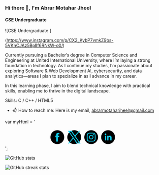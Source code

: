 ### Hi there 👋, I'm Abrar Motahar Jheel
#### CSE Undergraduate 
![CSE Undergraduate ]

(https://www.instagram.com/p/CX2_KybP7vmkZ9bs-5VKnCJAz5BpIIf6RNkW-o0/)

Currently pursuing a Bachelor’s degree in Computer Science and Engineering at United International University, where I’m laying a strong foundation in technology. As I continue my studies, I’m passionate about exploring Software & Web Development AI, cybersecurity, and data analytics—areas I plan to specialize in as I advance in my career.

In this learning phase, I aim to blend technical knowledge with practical skills, enabling me to thrive in the digital landscape.

Skills: C / C++ / HTML5

- 📫 How to reach me: Here is my email, abrarmotaharjheel@gmail.com 

var myHtml =  '<!-- Social Media Icons by NiftyButtons https://niftybuttons.com --><div style="display: flex; flex-wrap:wrap; align-items: center; justify-content: center;"><a href="https://www.facebook.com/abrarmotaharjheel/" target="_blank" rel="noopener noreferrer" style="text-decoration:none;border:0;width:41px;height:41px;padding:2px;margin:5px;color:#11CBE9;border-radius:50%;background-color:#000000;"><svg class="niftybutton-facebook" style="display:block;fill:currentColor" data-donate="true" data-tag="fac" data-name="Facebook" viewBox="0 0 512 512" preserveAspectRatio="xMidYMid meet"><title>Facebook social icon</title>' +
'    <path d="M211.9 197.4h-36.7v59.9h36.7V433.1h70.5V256.5h49.2l5.2-59.1h-54.4c0 0 0-22.1 0-33.7 0-13.9 2.8-19.5 16.3-19.5 10.9 0 38.2 0 38.2 0V82.9c0 0-40.2 0-48.8 0 -52.5 0-76.1 23.1-76.1 67.3C211.9 188.8 211.9 197.4 211.9 197.4z"></path>' +
'</svg></a><a href="https://x.com/abrar_jhee1" target="_blank" rel="noopener noreferrer" style="text-decoration:none;border:0;width:41px;height:41px;padding:2px;margin:5px;color:#11CBE9;border-radius:50%;background-color:#000000;"><svg class="niftybutton-twitterx" style="display:block;fill:currentColor" data-donate="true" data-tag="twix" data-name="TwitterX" viewBox="0 0 512 512" preserveAspectRatio="xMidYMid meet"><title>Twitter X social icon</title>' +
'<path d="M 304.757 216.824 L 495.394 0 L 450.238 0 L 284.636 188.227 L 152.475 0 L 0 0 L 199.902 284.656 L 0 512 L 45.16 512 L 219.923 313.186 L 359.525 512 L 512 512 M 61.456 33.322 L 130.835 33.322 L 450.203 480.317 L 380.811 480.317 "></path>' +
'</svg></a><a href="https://www.instagram.com/abrarmotaharjheel/" target="_blank" rel="noopener noreferrer" style="text-decoration:none;border:0;width:41px;height:41px;padding:2px;margin:5px;color:#11CBE9;border-radius:50%;background-color:#000000;"><svg class="niftybutton-instagram" style="display:block;fill:currentColor" data-donate="true" data-tag="ins" data-name="Instagram" viewBox="0 0 512 512" preserveAspectRatio="xMidYMid meet"><title>Instagram social icon</title>' +
'    <path d="M256 109.3c47.8 0 53.4 0.2 72.3 1 17.4 0.8 26.9 3.7 33.2 6.2 8.4 3.2 14.3 7.1 20.6 13.4 6.3 6.3 10.1 12.2 13.4 20.6 2.5 6.3 5.4 15.8 6.2 33.2 0.9 18.9 1 24.5 1 72.3s-0.2 53.4-1 72.3c-0.8 17.4-3.7 26.9-6.2 33.2 -3.2 8.4-7.1 14.3-13.4 20.6 -6.3 6.3-12.2 10.1-20.6 13.4 -6.3 2.5-15.8 5.4-33.2 6.2 -18.9 0.9-24.5 1-72.3 1s-53.4-0.2-72.3-1c-17.4-0.8-26.9-3.7-33.2-6.2 -8.4-3.2-14.3-7.1-20.6-13.4 -6.3-6.3-10.1-12.2-13.4-20.6 -2.5-6.3-5.4-15.8-6.2-33.2 -0.9-18.9-1-24.5-1-72.3s0.2-53.4 1-72.3c0.8-17.4 3.7-26.9 6.2-33.2 3.2-8.4 7.1-14.3 13.4-20.6 6.3-6.3 12.2-10.1 20.6-13.4 6.3-2.5 15.8-5.4 33.2-6.2C202.6 109.5 208.2 109.3 256 109.3M256 77.1c-48.6 0-54.7 0.2-73.8 1.1 -19 0.9-32.1 3.9-43.4 8.3 -11.8 4.6-21.7 10.7-31.7 20.6 -9.9 9.9-16.1 19.9-20.6 31.7 -4.4 11.4-7.4 24.4-8.3 43.4 -0.9 19.1-1.1 25.2-1.1 73.8 0 48.6 0.2 54.7 1.1 73.8 0.9 19 3.9 32.1 8.3 43.4 4.6 11.8 10.7 21.7 20.6 31.7 9.9 9.9 19.9 16.1 31.7 20.6 11.4 4.4 24.4 7.4 43.4 8.3 19.1 0.9 25.2 1.1 73.8 1.1s54.7-0.2 73.8-1.1c19-0.9 32.1-3.9 43.4-8.3 11.8-4.6 21.7-10.7 31.7-20.6 9.9-9.9 16.1-19.9 20.6-31.7 4.4-11.4 7.4-24.4 8.3-43.4 0.9-19.1 1.1-25.2 1.1-73.8s-0.2-54.7-1.1-73.8c-0.9-19-3.9-32.1-8.3-43.4 -4.6-11.8-10.7-21.7-20.6-31.7 -9.9-9.9-19.9-16.1-31.7-20.6 -11.4-4.4-24.4-7.4-43.4-8.3C310.7 77.3 304.6 77.1 256 77.1L256 77.1z"></path>' +
'    <path d="M256 164.1c-50.7 0-91.9 41.1-91.9 91.9s41.1 91.9 91.9 91.9 91.9-41.1 91.9-91.9S306.7 164.1 256 164.1zM256 315.6c-32.9 0-59.6-26.7-59.6-59.6s26.7-59.6 59.6-59.6 59.6 26.7 59.6 59.6S288.9 315.6 256 315.6z"></path>' +
'    <circle cx="351.5" cy="160.5" r="21.5"></circle>' +
'</svg></a><a href="https://www.linkedin.com/in/abrar-motahar-jheel-092b412aa/" target="_blank" rel="noopener noreferrer" style="text-decoration:none;border:0;width:41px;height:41px;padding:2px;margin:5px;color:#11CBE9;border-radius:50%;background-color:#000000;"><svg class="niftybutton-linkedin" style="display:block;fill:currentColor" data-donate="true" data-tag="lin" data-name="LinkedIn" viewBox="0 0 512 512" preserveAspectRatio="xMidYMid meet"><title>LinkedIn social icon</title>' +
'    <path d="M186.4 142.4c0 19-15.3 34.5-34.2 34.5 -18.9 0-34.2-15.4-34.2-34.5 0-19 15.3-34.5 34.2-34.5C171.1 107.9 186.4 123.4 186.4 142.4zM181.4 201.3h-57.8V388.1h57.8V201.3zM273.8 201.3h-55.4V388.1h55.4c0 0 0-69.3 0-98 0-26.3 12.1-41.9 35.2-41.9 21.3 0 31.5 15 31.5 41.9 0 26.9 0 98 0 98h57.5c0 0 0-68.2 0-118.3 0-50-28.3-74.2-68-74.2 -39.6 0-56.3 30.9-56.3 30.9v-25.2H273.8z"></path>' +
'</svg></a></div>';



![GitHub stats](https://github-readme-stats.vercel.app/api?username=abrarmotaharjheel&show_icons=true)  

![GitHub streak stats](https://streak-stats.demolab.com/?user=abrarmotaharjheel)  
